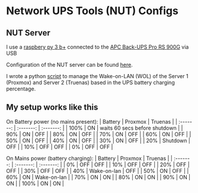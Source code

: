 # Network UPS Tools (NUT) Configs
## NUT Server
I use a [raspbery py 3 b+](https://www.raspberrypi.com/products/raspberry-pi-3-model-b-plus/) connected to the [APC Back-UPS Pro RS 900G](https://www.apc.com/pt/pt/product/BR900G-RS/backups-pro-da-apc-900va-avr-230v-cis/) via USB

Configuration of the NUT server can be found [here](/NUT%20Configs/Server/README.md).

I wrote a python [script](/NUT%20Configs/Server/etherwake%20script/README.md) to manage the Wake-on-LAN (WOL) of the Server 1 (Proxmox) and Server 2 (Truenas) based in the UPS battery charging percentage.

## My setup works like this

On Battery power (no mains present):
| Battery   | Proxmox   | Truenas                       |
| :-------: | :-------: | :-------:                     |
| 100%      | ON        | waits 60 secs before shutdown |
| 90%       | ON        | OFF                           |
| 80%       | ON        | OFF                           |
| 70%       | ON        | OFF                           |
| 60%       | ON        | OFF                           |
| 50%       | ON        | OFF                           |
| 40%       | ON        | OFF                           |
| 30%       | ON        | OFF                           |
| 20%       | Shutdown  | OFF                           |
| 10%       | OFF       | OFF                           |
| 0%        | OFF       | OFF                           |

On Mains power (battery charging):
| Battery   | Proxmox       | Truenas       |
| :-------: | :-------:     | :-------:     |
| 0%        | OFF           | OFF           |
| 10%       | OFF           | OFF           |
| 20%       | OFF           | OFF           |
| 30%       | OFF           | OFF           |
| 40%       | Wake-on-lan   | OFF           |
| 50%       | ON            | OFF           |
| 60%       | ON            | Wake-on-lan   |
| 70%       | ON            | ON            |
| 80%       | ON            | ON            |
| 90%       | ON            | ON            |
| 100%      | ON            | ON            |
